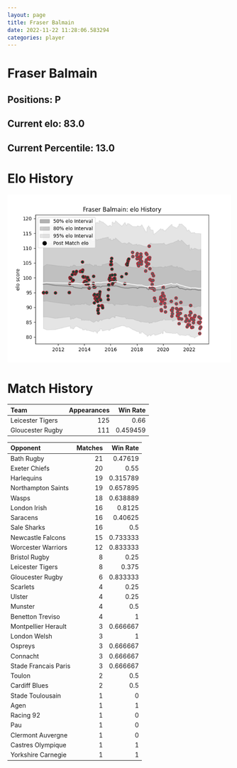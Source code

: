 ```yaml
---  
layout: page  
title: Fraser Balmain  
date: 2022-11-22 11:28:06.583294  
categories: player  
---
```

# Fraser Balmain

## Positions: P

## Current elo: 83.0

## Current Percentile: 13.0

# Elo History


![elo history](history_FraserBalmain.png)
# Match History


| Team             |   Appearances |   Win Rate |
|:-----------------|--------------:|-----------:|
| Leicester Tigers |           125 |   0.66     |
| Gloucester Rugby |           111 |   0.459459 |

| Opponent             |   Matches |   Win Rate |
|:---------------------|----------:|-----------:|
| Bath Rugby           |        21 |   0.47619  |
| Exeter Chiefs        |        20 |   0.55     |
| Harlequins           |        19 |   0.315789 |
| Northampton Saints   |        19 |   0.657895 |
| Wasps                |        18 |   0.638889 |
| London Irish         |        16 |   0.8125   |
| Saracens             |        16 |   0.40625  |
| Sale Sharks          |        16 |   0.5      |
| Newcastle Falcons    |        15 |   0.733333 |
| Worcester Warriors   |        12 |   0.833333 |
| Bristol Rugby        |         8 |   0.25     |
| Leicester Tigers     |         8 |   0.375    |
| Gloucester Rugby     |         6 |   0.833333 |
| Scarlets             |         4 |   0.25     |
| Ulster               |         4 |   0.25     |
| Munster              |         4 |   0.5      |
| Benetton Treviso     |         4 |   1        |
| Montpellier Herault  |         3 |   0.666667 |
| London Welsh         |         3 |   1        |
| Ospreys              |         3 |   0.666667 |
| Connacht             |         3 |   0.666667 |
| Stade Francais Paris |         3 |   0.666667 |
| Toulon               |         2 |   0.5      |
| Cardiff Blues        |         2 |   0.5      |
| Stade Toulousain     |         1 |   0        |
| Agen                 |         1 |   1        |
| Racing 92            |         1 |   0        |
| Pau                  |         1 |   0        |
| Clermont Auvergne    |         1 |   0        |
| Castres Olympique    |         1 |   1        |
| Yorkshire Carnegie   |         1 |   1        |